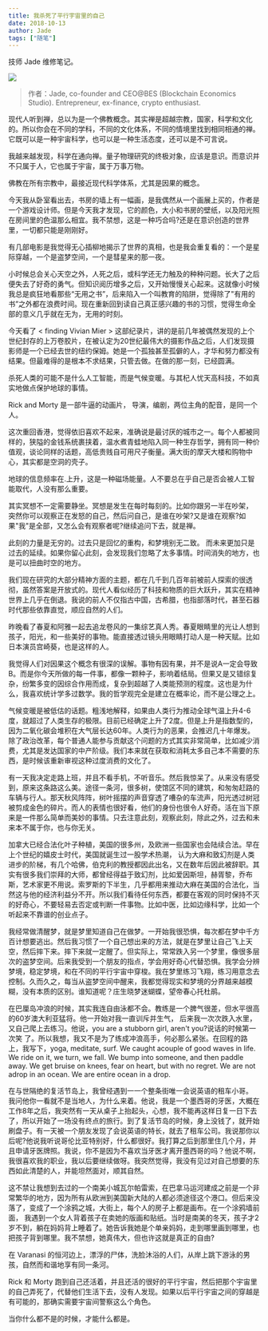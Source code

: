 ```yaml
---
title: 我杀死了平行宇宙里的自己
date: 2018-10-13
author: Jade
tags: ["随笔"]
---
```


技师 Jade 维修笔记。

<!--more-->

![](https://cosmosrepair-1257028016.cos.ap-beijing.myqcloud.com/2019-06-26-rick-and-morty.jpg)

> 作者：Jade, co-founder and CEO@BES (Blockchain Economics Studio). Entrepreneur, ex-finance, crypto enthusiast.

现代人听到禅，总以为是一个佛教概念。其实禅是超越宗教，国家，科学和文化的。所以你会在不同的学科，不同的文化体系，不同的情境里找到相同相通的禅。它既可以是一种宇宙科学，也可以是一种生活态度，还可以是不可言说。

我越来越发现，科学在通向禅。量子物理研究的终极对象，应该是意识。而意识并不只属于人，它也属于宇宙，属于万事万物。

佛教在所有宗教中，最接近现代科学体系，尤其是因果的概念。

今天我从卧室看出去，书房的墙上有一幅画，是我偶然从一个画展上买的，作者是一个游戏设计师。但是今天我才发现，它的颜色，大小和书房的壁纸，以及阳光照在房间里的色温那么相宜。我不禁想，这是一种巧合吗?还是在意识创造的世界里，一切都只能是刚刚好。

有几部电影是我觉得无心插柳地揭示了世界的真相，也是我会重复看的：一个是星际穿越，一个是盗梦空间，一个是彗星来的那一夜。

小时候总会关心天空之外，人死之后，或科学还无力触及的种种问题。长大了之后便失去了好奇的勇气。但知识阅历增多之后，又开始慢慢关心起来。这就像小时候我总是疯狂地看那些“无用之书”，后来陷入一个叫教育的陷阱，觉得除了"有用的书”之外都在浪费时间。现在重新回到读自己真正感兴趣的书的习惯，觉得生命全部的意义几乎就在无为，无用的时刻。

今天看了 < finding Vivian Mier > 这部纪录片，讲的是前几年被偶然发现的上个世纪封存的上万卷胶片，在被认定为20世纪最伟大的摄影作品之后，人们发现摄影师是一个已经去世的纽约保姆。她是一个孤独甚至孤僻的人，才华和努力都没有结果。但最难得的是根本不求结果，只管去做。在做的那一刻，已经圆满。

杀死人类的可能不是什么人工智能，而是气候变暖。与其杞人忧天高科技，不如真实地做点保护地球的事情。

Rick and Morty 是一部牛逼的动画片， 导演，编剧，两位主角的配音，是同一个人。

这次重回香港，觉得依旧喜欢不起来，准确说是最讨厌的城市之一。每个人都被同样的，狭隘的金钱系统裹挟着，温水煮青蛙地陷入同一种生存哲学，拥有同一种价值观，谈论同样的话题，高低贵贱自可用尺子衡量。满大街的摩天大楼和购物中心，其实都是空洞的壳子。

地球的信息频率在.上升，这是一种磁场能量。人不要总在乎自己是否会被人工智能取代，人没有那么重要。

其实冥想不一定需要静坐。冥想是发生在每时每刻的。比如你跟另一半在吵架， 突然你可以观察正在发怒的自己，然后问自己，是谁在吵架?又是谁在观察?如果"我"是全部，又怎么会有观察者呢?继续追问下去，就是禅。

此刻的力量是无穷的。过去只是回忆的重构，和梦境别无二致。 而未来更加只是过去的延续。如果你留心此刻，会发现我们忽略了太多事情。时间消失的地方，也是可以扭曲时空的地方。

我们现在研究的大部分精神方面的主题，都在几千到几百年前被前人探索的很透彻，虽然答案是开放式的。现代人看似经历了科技和物质的巨大跃升，其实在精神世界上几乎在倒退。我说的前人不仅指古中国，古希腊，也指部落时代，甚至石器时代那些依靠直觉，顺应自然的人们。

昨晚看了春夏和阿雅一起去追龙卷风的一集综艺真人秀。春夏眼睛里的光让人想到孩子，阳光，和一些美好的事物。能直接透过镜头用眼睛打动人是一种天赋。比如日本演员宫崎葵，也是这样的人。

我觉得人们对因果这个概念有很深的误解。事物有因有果，并不是说A一定会导致B。而是你今天所做的每一件事，都像一颗种子，影响着结局。但果又是又错综复杂，纷繁多变的因综合作用而成，复杂到超越了人类能预测的程度。这也是为什么，我喜欢统计学多过数学。我的哲学观完全是建立在概率论，而不是公理之上。

气候变暖是被低估的话题。粗浅地解释，如果由人类行为推动全球气温上升4-6度，就超过了人类生存的极限。目前已经确定上升了2度。但是上升是指数型的，因为二氧化碳会堆积在大气层长达60年。人类行为的恶果，会推迟几十年爆发。除了政治改革，每个普通人能参与贡献这个问题的方式其实非常简单，比如减少消费，尤其是发达国家的中产阶级。我们本来就在获取和消耗太多自己本不需要的东西，是时候该重新审视这种过度消费的文化了。

有一天我决定走路上班，并且不看手机，不听音乐。然后我惊呆了。从来没有感受到，原来这条路这么美。途径一条河，很多树，使馆区不同的建筑，和匆匆赶路的车辆与行人。那天秋风阵阵，树叶摇摆的声音穿透了嘈杂的车流声，阳光透过树冠被剪成金色的碎片。而人的表情也很好看，他们的身份也很令人好奇。活在当下原来是一件那么简单而美妙的事情。只去注意此刻，观察此刻，除此之外，过去和未来本不属于你，也与你无关。

加拿大已经合法化叶子种植，美国的很多州，及欧洲一些国家也会陆续合法。早在上个世纪的嬉皮士时代，美国就诞生过一股学术热潮， 认为大麻和致幻剂是人类进步的阶梯，有几个哈佛，伯克利的教授都因此出名，又在数年后因此被辞职。其实有很多我们崇拜的大师，都曾经得益于致幻剂，比如爱因斯坦，赫胥黎，乔布斯，艺术家更不用说。索罗斯的下半生，几乎都用来推动大麻在美国的合法化，当然这与他的经济利益分不开。所以我们看待任何东西，都要在客观的同时保持不灭的好奇心，不要轻易去否定或判断一件事物。比如中医，比如边缘科学，比如一个听起来不靠谱的创业点子。

我经常做清醒梦，就是梦里知道自己在做梦。一开始我很恐惧，每次都在梦中千方百计想要逃出。然后我习惯了一个自己想出来的方法，就是在梦里让自己飞上天空，然后摔下来。摔下来就一定醒了。但实际上，常常跌入另一个梦里，像很多层次的盗梦空间。后来我受到一个朋友的指点，学会用好奇心代替恐惧。我学会分辨梦境，稳定梦境，和在不同的平行宇宙中穿梭。我在梦里练习飞翔，练习用意念去控制。久而久之，每当从盗梦空间中醒来，我都觉得现实和梦境的分界越来越模糊，没有本质的区别。谁知道呢？庄生晓梦迷蝴蝶，望帝春心托杜鹃。

在巴厘岛冲浪的时候，其实我连自由泳都不会。教练是一个脾气很差，但水平很高的60岁澳大利亚猛将。他一开始对我一直训斥并生气， 后来我一次次跌入水里，又自己爬上去练习。他说，you are a stubborn girl, aren't you?说话的时候第一次笑 了。所以我想，我又不是为了练成冲浪高手，何必那么紧张。在回程的路上，我写下，yoga, meditate, surf. We caught acouple of good waves in life. We ride on it, we turn, we fall. We bump into someone, and then paddle away. We get bruise on knees, fear on heart, but with no regret. We are not adrop in an ocean. We are entire ocean in a drop.

在与世隔绝的复活节岛上，我曾经遇到一一个整条街唯一会说英语的租车小哥。 我问他你一看就不是当地人，为什么来着。他说，我是一个墨西哥的牙医，大概在工作8年之后，我突然有一天从桌子上抬起头，心想，我不能再这样日复一日下去了，所以开始了一场没有终点的旅行。到了复活节岛的时候，身上没钱了，就开始刷盘子。有一天被一个朋友发现了会说英语的特长，就去了租车公司。我说那你以后呢?他说我听说哥伦比亚特别好，什么都很好。我打算之后到那里住几个月，并且申请牙医牌照。我说，你不是因为不喜欢当牙医才离开墨西哥的吗？他说不啊，我很喜欢我的职业，我以后要继续做呀。我突然觉得，我没有见过对自己想要的东西如此清楚的人，并能坦然面对，顺其自然。

这不禁让我想到去过的一个南美小城瓦尔帕雷索，在巴拿马运河建成之前是一个非常繁华的地方，因为所有从欧洲到美国新大陆的人都必须途径这个港口。但后来没落了，变成了一个涂鸦之城，大街上，每个人的房子上都是画布。在一个涂鸦墙前面， 我遇到一个女人背着孩子在卖她的版画和贴纸。当时是南美的冬天，孩子才2岁不到，躺在妈妈背上睡着了。她告诉我她是个单亲妈妈，走到哪里画到哪里，也把孩子背到哪里。我不禁想，她真伟大，但也许这就是真正的自由?

在 Varanasi 的恒河边上，漂浮的尸体，洗脸沐浴的人们，从岸上跳下游泳的男孩，自然而和谐地享有同一条河。

Rick 和 Morty 跑到自己还活着，并且还活的很好的平行宇宙，然后把那个宇宙里的自己弄死了，代替他们生活下去，没有人发现。如果以后平行宇宙之间的穿越是有可能的，那确实需要宇宙间警察这么个角色。

当你什么都不是的时候，才能什么都是。

